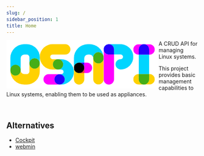 ```yaml
---
slug: /
sidebar_position: 1
title: Home
---
```


<img src="img/logo.png" align="left" />

A CRUD API for managing Linux systems.

This project provides basic management capabilities to Linux systems, enabling
them to be used as appliances.

<br clear="left"/>

## Alternatives

- [Cockpit][]
- [webmin][]

<!-- prettier-ignore-start -->
[Cockpit]: https://cockpit-project.org/
[webmin]: https://webmin.com/
<!-- prettier-ignore-end -->
